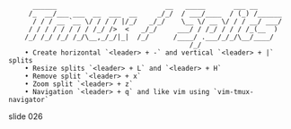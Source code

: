           ______                           __   _____       ___ __
         /_  __/___ ___  __  ___  __     _/_/  / ___/____  / (_) /______
          / / / __ `__ \/ / / / |/_/   _/_/    \__ \/ __ \/ / / __/ ___/
         / / / / / / / / /_/ />  <   _/_/     ___/ / /_/ / / / /_(__  )
        /_/ /_/ /_/ /_/\__,_/_/|_|  /_/      /____/ .___/_/_/\__/____/
                                                 /_/
        • Create horizontal `<leader> + -` and vertical `<leader> + |` splits
        • Resize splits `<leader> + L` and `<leader> + H`
        • Remove split `<leader> + x`
        • Zoom split `<leader> + z`
        • Navigation `<leader> + q` and like vim using `vim-tmux-navigator`

















































































slide 026
